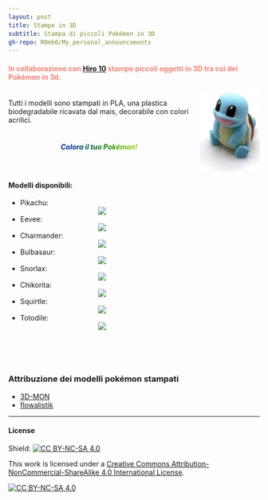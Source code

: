 ```yaml
---
layout: post
title: Stampe in 3D
subtitle: Stampa di piccoli Pokémon in 3D
gh-repo: R0mb0/My_personal_announcements
---
```


<h4 style="color: Salmon;"> In collaborazione con <a href="https://www.instagram.com/hiro10_pesaro/" target="_blank">Hiro 10</a> stampo piccoli oggetti in 3D tra cui dei Pokémon in 3d. </h4>

<div style="display: flex; align-items: center; gap: 20px;">

 <span>
    Tutti i modelli sono stampati in PLA, una plastica biodegradabile ricavata dal mais, decorabile con colori acrilici.<br><br>
   <h5 class="rainbow-animated" align="center">Colora il tuo Pokémon!</h5>
<style>
.rainbow-animated {
  background: linear-gradient(270deg, red, orange, yellow, green, blue, indigo, violet, red);
  background-size: 200% 200%;
  -webkit-background-clip: text;
  -webkit-text-fill-color: transparent;
  background-clip: text;
  animation: rainbow-move 3s linear infinite;
  font-weight: bold;
}
@keyframes rainbow-move {
  0% { background-position: 0% 50%; }
  100% { background-position: 100% 50%; }
}
</style>

  </span>

  <img src="https://github.com/R0mb0/My_personal_announcements/blob/main/Buisness_cards/3D-Prints/pokemon.png?raw=true" style="width: 35%; min-width: 120px; max-width: 240px;">

</div>

#### Modelli disponibili: 

 <ul>
  <li> Pikachu: <img src="https://cdn.thingiverse.com/renders/60/5d/6d/72/c4/pikachu_low_poly_pokemon_flowalistik_display_large.jpg" style="display:block;margin:auto;width:35%;"> </li>
   <li> Eevee: <img src="https://cdn.thingiverse.com/renders/85/c1/2a/d2/78/09922cabe7e455a53688cb862b9ab97c_display_large.jpg" style="display:block;margin:auto;width:35%;"> </li>
  <li> Charmander: <img src="https://cdn.thingiverse.com/renders/03/8d/7b/6d/ba/charmander_low_poly_pokemon_flowalistik_display_large.jpg" style="display:block;margin:auto;width:35%;"> </li>
  <li> Bulbasaur: <img src="https://cdn.thingiverse.com/renders/81/4e/7c/0b/7c/bulbasaur_low_poly_pokemon_flowalistik_display_large.jpg" style="display:block;margin:auto;width:35%;"> </li>
   <li> Snorlax: <img src="https://makerworld.bblmw.com/makerworld/model/USd782888c06934e/design/2024-06-22_qu93q615fezi.jpg?x-oss-process=image/resize,w_1000/format,webp" style="display:block;margin:auto;width:35%;"> </li>
   <li> Chikorita: <img src="https://cdn.thingiverse.com/renders/e7/10/f5/7f/99/chikorita_low_poly_pokemon_flowalistik_display_large.jpg" style="display:block;margin:auto;width:35%;"> </li>
   <li> Squirtle: <img src="https://cdn.thingiverse.com/renders/12/6a/bf/d9/54/squirtle_low_poly_pokemon_flowalistik_display_large.jpg" style="display:block;margin:auto;width:35%;"> </li>
   <li> Totodile: <img src="https://cdn.thingiverse.com/renders/17/66/f8/1e/3c/totodile_low_poly_pokemon_flowalistik_display_large.jpg" style="display:block;margin:auto;width:35%;"> </li>
   
</ul>
<br>
<br>
<br>

### Attribuzione dei modelli pokémon stampati 

- [3D-MON](https://www.thingiverse.com/3d-mon/designs)
- [flowalistik](https://www.thingiverse.com/flowalistik/designs)

___

#### License
Shield: [![CC BY-NC-SA 4.0][cc-by-nc-sa-shield]][cc-by-nc-sa]

This work is licensed under a
[Creative Commons Attribution-NonCommercial-ShareAlike 4.0 International License][cc-by-nc-sa].

[![CC BY-NC-SA 4.0][cc-by-nc-sa-image]][cc-by-nc-sa]

[cc-by-nc-sa]: http://creativecommons.org/licenses/by-nc-sa/4.0/
[cc-by-nc-sa-image]: https://licensebuttons.net/l/by-nc-sa/4.0/88x31.png
[cc-by-nc-sa-shield]: https://img.shields.io/badge/License-CC%20BY--NC--SA%204.0-lightgrey.svg
